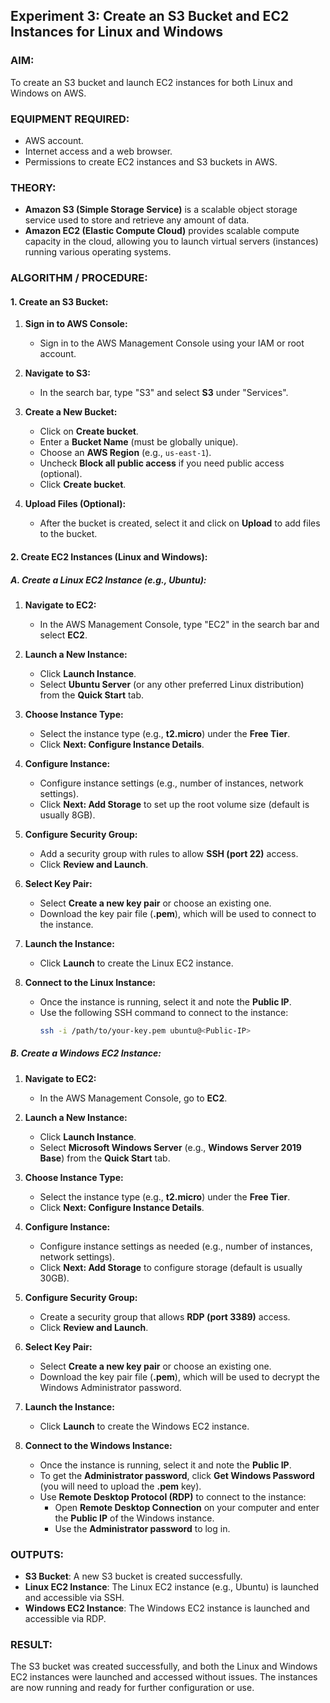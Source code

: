 ## **Experiment 3: Create an S3 Bucket and EC2 Instances for Linux and Windows**



### **AIM:**
To create an S3 bucket and launch EC2 instances for both Linux and Windows on AWS.



### **EQUIPMENT REQUIRED:**

- AWS account.
- Internet access and a web browser.
- Permissions to create EC2 instances and S3 buckets in AWS.



### **THEORY:**

- **Amazon S3 (Simple Storage Service)** is a scalable object storage service used to store and retrieve any amount of data.
- **Amazon EC2 (Elastic Compute Cloud)** provides scalable compute capacity in the cloud, allowing you to launch virtual servers (instances) running various operating systems.



### **ALGORITHM / PROCEDURE:**

#### **1. Create an S3 Bucket:**

1. **Sign in to AWS Console:**
   - Sign in to the AWS Management Console using your IAM or root account.

2. **Navigate to S3:**
   - In the search bar, type "S3" and select **S3** under "Services".

3. **Create a New Bucket:**
   - Click on **Create bucket**.
   - Enter a **Bucket Name** (must be globally unique).
   - Choose an **AWS Region** (e.g., `us-east-1`).
   - Uncheck **Block all public access** if you need public access (optional).
   - Click **Create bucket**.

4. **Upload Files (Optional):**
   - After the bucket is created, select it and click on **Upload** to add files to the bucket.



#### **2. Create EC2 Instances (Linux and Windows):**

##### **A. Create a Linux EC2 Instance (e.g., Ubuntu):**

1. **Navigate to EC2:**
   - In the AWS Management Console, type "EC2" in the search bar and select **EC2**.

2. **Launch a New Instance:**
   - Click **Launch Instance**.
   - Select **Ubuntu Server** (or any other preferred Linux distribution) from the **Quick Start** tab.

3. **Choose Instance Type:**
   - Select the instance type (e.g., **t2.micro**) under the **Free Tier**.
   - Click **Next: Configure Instance Details**.

4. **Configure Instance:**
   - Configure instance settings (e.g., number of instances, network settings).
   - Click **Next: Add Storage** to set up the root volume size (default is usually 8GB).

5. **Configure Security Group:**
   - Add a security group with rules to allow **SSH (port 22)** access.
   - Click **Review and Launch**.

6. **Select Key Pair:**
   - Select **Create a new key pair** or choose an existing one.
   - Download the key pair file (**.pem**), which will be used to connect to the instance.

7. **Launch the Instance:**
   - Click **Launch** to create the Linux EC2 instance.

8. **Connect to the Linux Instance:**
   - Once the instance is running, select it and note the **Public IP**.
   - Use the following SSH command to connect to the instance:
     ```bash
     ssh -i /path/to/your-key.pem ubuntu@<Public-IP>
     ```



##### **B. Create a Windows EC2 Instance:**

1. **Navigate to EC2:**
   - In the AWS Management Console, go to **EC2**.

2. **Launch a New Instance:**
   - Click **Launch Instance**.
   - Select **Microsoft Windows Server** (e.g., **Windows Server 2019 Base**) from the **Quick Start** tab.

3. **Choose Instance Type:**
   - Select the instance type (e.g., **t2.micro**) under the **Free Tier**.
   - Click **Next: Configure Instance Details**.

4. **Configure Instance:**
   - Configure instance settings as needed (e.g., number of instances, network settings).
   - Click **Next: Add Storage** to configure storage (default is usually 30GB).

5. **Configure Security Group:**
   - Create a security group that allows **RDP (port 3389)** access.
   - Click **Review and Launch**.

6. **Select Key Pair:**
   - Select **Create a new key pair** or choose an existing one.
   - Download the key pair file (**.pem**), which will be used to decrypt the Windows Administrator password.

7. **Launch the Instance:**
   - Click **Launch** to create the Windows EC2 instance.

8. **Connect to the Windows Instance:**
   - Once the instance is running, select it and note the **Public IP**.
   - To get the **Administrator password**, click **Get Windows Password** (you will need to upload the **.pem** key).
   - Use **Remote Desktop Protocol (RDP)** to connect to the instance:
     - Open **Remote Desktop Connection** on your computer and enter the **Public IP** of the Windows instance.
     - Use the **Administrator password** to log in.



### **OUTPUTS:**

- **S3 Bucket**: A new S3 bucket is created successfully.
- **Linux EC2 Instance**: The Linux EC2 instance (e.g., Ubuntu) is launched and accessible via SSH.
- **Windows EC2 Instance**: The Windows EC2 instance is launched and accessible via RDP.



### **RESULT:**

The S3 bucket was created successfully, and both the Linux and Windows EC2 instances were launched and accessed without issues. The instances are now running and ready for further configuration or use.
